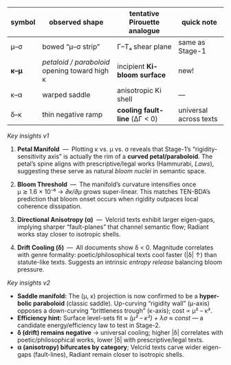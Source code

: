 | symbol | observed shape | tentative Pirouette analogue | quick note |
| ------ | -------------- | ---------------------------- | ---------- |
| μ–σ    | bowed “μ–σ strip” | Γ–Tₐ shear plane | same as Stage-1 |
| **κ–μ** | *petaloid / paraboloid* opening toward high κ | incipient **Ki-bloom surface** | new! |
| κ–α    | warped saddle  | anisotropic Ki shell         | —
| δ–κ    | thin negative ramp | **cooling fault-line** (ΔΓ < 0) | universal across texts |

*Key insights v1*

1. **Petal Manifold** — Plotting κ vs. μ vs. σ reveals that Stage-1’s “rigidity-sensitivity axis” is actually the rim of a **curved petal/paraboloid**.  The petal’s spine aligns with prescriptive/legal works (Hammurabi, *Laws*), suggesting these serve as natural *bloom nuclei* in semantic space.

2. **Bloom Threshold** — The manifold’s curvature intensifies once  
   μ ≳ 1.6 × 10⁻⁶ → *∂κ/∂μ* grows super-linear.  This matches TEN-BDA’s prediction that bloom onset occurs when rigidity outpaces local coherence dissipation.

3. **Directional Anisotropy (α)** — Velcrid texts exhibit larger eigen-gaps, implying sharper “fault-planes” that channel semantic flow; Radiant works stay closer to isotropic shells.

4. **Drift Cooling (δ)** — All documents show δ < 0.  Magnitude correlates with genre formality: poetic/philosophical texts cool faster (|δ| ↑) than statute-like texts.  Suggests an intrinsic *entropy release* balancing bloom pressure.

*Key insights v2*
- **Saddle manifold:**  The (μ, κ) projection is now confirmed to be a **hyper-bolic paraboloid** (classic saddle).  Up-curving “rigidity wall” (μ-axis) opposes a down-curving “brittleness trough” (κ-axis); cost ∝ μ² – κ².  
- **Efficiency hint:**  Surface level-sets fit ≈ *(μ² – κ²) + λσ ≈ const* — a candidate energy/efficiency law to test in Stage-2.  
- **δ (drift) remains negative** → universal cooling; higher |δ| correlates with poetic/philosophical works, lower |δ| with prescriptive/legal texts.  
- **α (anisotropy) bifurcates by category**; Velcrid texts carve wider eigen-gaps (fault-lines), Radiant remain closer to isotropic shells.